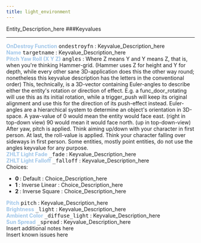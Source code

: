 ```yaml
---
title: light_environment
---
```


Entity_Description_here
###Keyvalues
<hr>
<div class="entityentry" markdown="1">
<span style="color:#9fc5e8;"><b>OnDestroy Function</b></span> <kbd  class="tooltip" data-tooltip="string">ondestroyfn</kbd> :
Keyvalue_Description_here
</div>
<div class="entityentry" markdown="1">
<span style="color:#9fc5e8;"><b>Name</b></span> <kbd  class="tooltip" data-tooltip="target_source">targetname</kbd> :
Keyvalue_Description_here
</div>
<div class="entityentry" markdown="1">
<span style="color:#9fc5e8;"><b>Pitch Yaw Roll (X Y Z)</b></span> <kbd  class="tooltip" data-tooltip="string">angles</kbd> :
Where Z means Y and Y means Z, that is, when you're thinking Hammer-grid. (Hammer uses Z for height and Y for depth, while every other sane 3D-application does this the other way round; nonetheless this keyvalue description has the letters in the conventional order) This, technically, is a 3D-vector containing Euler-angles to describe either the entity's rotation or direction of effect. E.g. a func_door_rotating will use this as its initial rotation, while a trigger_push will keep its original alignment and use this for the direction of its push-effect instead. Euler-angles are a hierarchical system to determine an object's orientation in 3D-space. A yaw-value of 0 would mean the entity would face east. (right in top-down view) 90 would mean it would face north. (up in top-down-view) After yaw, pitch is applied. Think aiming up/down with your character in first person. At last, the roll-value is applied. Think your character falling over sideways in first person. Some entities, mostly point entities, do not use the angles keyvalue for any purpose.
</div>
<div class="entityentry" markdown="1">
<span style="color:#9fc5e8;"><b>ZHLT Light Fade</b></span> <kbd  class="tooltip" data-tooltip="string">_fade</kbd> :
Keyvalue_Description_here
</div>
<div class="entityentry" markdown="1">
<span style="color:#9fc5e8;"><b>ZHLT Light Falloff</b></span> <kbd  class="tooltip" data-tooltip="choices">_falloff</kbd> :
Keyvalue_Description_here
<div class="accordion">
<input type="checkbox" id="accordion-1" name="accordion-checkbox" hidden>
<label class="accordion-header" for="accordion-1">
<i class="icon icon-arrow-right mr-1"></i>
Choices:
</label>
<div class="accordion-body">
<ul>
<li><b>0 </b></span> : Default : Choice_Description_here</li>
<li><b>1 </b></span> : Inverse Linear : Choice_Description_here</li>
<li><b>2 </b></span> : Inverse Square : Choice_Description_here</li>
</ul>
</div>
</div>
</div>
<div class="entityentry" markdown="1">
<span style="color:#9fc5e8;"><b>Pitch</b></span> <kbd  class="tooltip" data-tooltip="integer">pitch</kbd> :
Keyvalue_Description_here
</div>
<div class="entityentry" markdown="1">
<span style="color:#9fc5e8;"><b>Brightness</b></span> <kbd  class="tooltip" data-tooltip="color255">_light</kbd> :
Keyvalue_Description_here
</div>
<div class="entityentry" markdown="1">
<span style="color:#9fc5e8;"><b>Ambient Color</b></span> <kbd  class="tooltip" data-tooltip="color255">_diffuse_light</kbd> :
Keyvalue_Description_here
</div>
<div class="entityentry" markdown="1">
<span style="color:#9fc5e8;"><b>Sun Spread</b></span> <kbd  class="tooltip" data-tooltip="string">_spread</kbd> :
Keyvalue_Description_here
</div>
<div class="notices blue">Insert additional notes here</div>
<div class="notices red">Insert known issues here</div>
